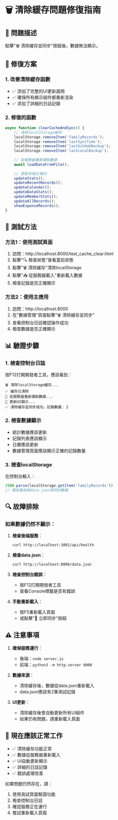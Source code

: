 # 🗑️ 清除緩存問題修復指南

## 🎯 **問題描述**
點擊"🗑️ 清除緩存並同步"按鈕後，數據無法顯示。

## 🔧 **修復方案**

### 1. **改善清除緩存函數**
- ✅ 添加了完整的UI更新調用
- ✅ 確保所有顯示組件都重新渲染
- ✅ 添加了詳細的日誌記錄

### 2. **修復的函數**
```javascript
async function clearCacheAndSync() {
    // 清除localStorage緩存
    localStorage.removeItem('familyRecords');
    localStorage.removeItem('lastSyncTime');
    localStorage.removeItem('lastGitHubBackup');
    localStorage.removeItem('lastLocalBackup');
    
    // 從服務器重新讀取數據
    await loadDataFromFile();
    
    // 更新所有UI顯示
    updateStats();
    updateRecentRecords();
    updateCalendar();
    updateDataStats();
    updateMemberStats();
    updateAllRecords();
    showExpenseRecords();
}
```

## 🚀 **測試方法**

### 方法1：使用測試頁面
1. 訪問：http://localhost:8000/test_cache_clear.html
2. 點擊"🔍 檢查狀態"查看當前狀態
3. 點擊"🗑️ 清除緩存"清除localStorage
4. 點擊"📥 從服務器載入"重新載入數據
5. 檢查記錄是否正確顯示

### 方法2：使用主應用
1. 訪問：http://localhost:8000
2. 在"數據管理"頁面點擊"🗑️ 清除緩存並同步"
3. 查看控制台日誌確認操作成功
4. 檢查數據是否正確顯示

## 📊 **驗證步驟**

### 1. 檢查控制台日誌
按F12打開開發者工具，應該看到：
```
🗑️ 清除localStorage緩存...
✅ 緩存已清除
🔄 從服務器重新讀取數據...
🔄 更新UI顯示...
✅ 清除緩存並同步成功，記錄數量: 2
```

### 2. 檢查數據顯示
- 統計數據應該更新
- 記錄列表應該顯示
- 日曆應該更新
- 數據管理頁面應該顯示正確的記錄數量

### 3. 檢查localStorage
在控制台輸入：
```javascript
JSON.parse(localStorage.getItem('familyRecords'))
// 應該看到與data.json相同的數據
```

## 🔍 **故障排除**

### 如果數據仍然不顯示：

1. **檢查後端服務**：
   ```bash
   curl http://localhost:3001/api/health
   ```

2. **檢查data.json**：
   ```bash
   curl http://localhost:8000/data.json
   ```

3. **檢查控制台錯誤**：
   - 按F12打開開發者工具
   - 查看Console標籤是否有錯誤

4. **手動重新載入**：
   - 按F5重新載入頁面
   - 或點擊"🔄 立即同步"按鈕

## ⚠️ **注意事項**

1. **確保服務運行**：
   - 後端：`node server.js`
   - 前端：`python3 -m http.server 8000`

2. **數據來源**：
   - 清除緩存後，數據從data.json重新載入
   - data.json應該有2筆測試記錄

3. **UI更新**：
   - 清除緩存後會自動更新所有UI組件
   - 如果仍有問題，請重新載入頁面

## 🎉 **現在應該正常工作**

- ✅ 清除緩存功能正常
- ✅ 數據從服務器重新載入
- ✅ UI自動更新顯示
- ✅ 詳細的日誌記錄
- ✅ 錯誤處理改善

如果問題仍然存在，請：
1. 使用測試頁面驗證功能
2. 檢查控制台日誌
3. 確認服務正在運行
4. 嘗試重新載入頁面
